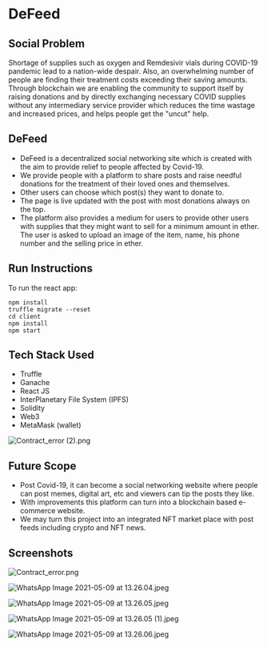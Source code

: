 # DeFeed

## Social Problem

Shortage of supplies such as oxygen and Remdesivir vials during COVID-19 pandemic lead to a nation-wide despair. Also, an overwhelming number of people are finding their treatment costs exceeding their saving amounts.
Through blockchain we are enabling the community to support itself by raising donations and by directly exchanging necessary COVID supplies without any intermediary service provider which reduces the time wastage and increased prices, and helps people get the "uncut" help.

## DeFeed

- DeFeed is a decentralized social networking site which is created with the aim to provide relief to people affected by Covid-19.
- We provide people with a platform to share posts and raise needful donations for the treatment of their loved ones and themselves.
- Other users can choose which post(s) they want to donate to.
- The page is live updated with the post with most donations always on the top.
- The platform also provides a medium for users to provide other users with supplies that they might want to sell for a minimum amount in ether. The user is asked to upload an image of the item, name, his phone number and the selling price in ether.

## Run Instructions

To run the react app: 

```
npm install
truffle migrate --reset
cd client
npm install
npm start
```

## Tech Stack Used

- Truffle
-	Ganache
-	React JS
- InterPlanetary File System (IPFS)
-	Solidity   
-	Web3
- MetaMask (wallet) 

![Contract_error (2).png](https://images.zenhubusercontent.com/6096fbff75c041832469625d/d2d1c498-1ee2-4bd6-96cf-f6bc6fed55a5)

## Future Scope

- Post Covid-19, it can become a social networking website where people can post memes, digital art, etc and viewers can tip the posts they like. 
- With improvements this platform can turn into a blockchain based e-commerce website. 
- We may turn this project into an integrated NFT market place with post feeds including crypto and NFT news.

## Screenshots

![Contract_error.png](https://images.zenhubusercontent.com/6096fbff75c041832469625d/7b1af75f-e3c2-47e6-b77c-9ba9fabb3952)

![WhatsApp Image 2021-05-09 at 13.26.04.jpeg](https://images.zenhubusercontent.com/6096fbff75c041832469625d/08b2176c-8422-49de-ba0e-496446cb06f8)

![WhatsApp Image 2021-05-09 at 13.26.05.jpeg](https://images.zenhubusercontent.com/6096fbff75c041832469625d/7bfb70fa-2a02-46d1-9bf4-758076d65883)

![WhatsApp Image 2021-05-09 at 13.26.05 (1).jpeg](https://images.zenhubusercontent.com/6096fbff75c041832469625d/8ccf2dd6-4297-4700-bb0a-19ea55f8f01d)

![WhatsApp Image 2021-05-09 at 13.26.06.jpeg](https://images.zenhubusercontent.com/6096fbff75c041832469625d/c8352d96-e7a9-4e6f-b1b0-995504141be9)
